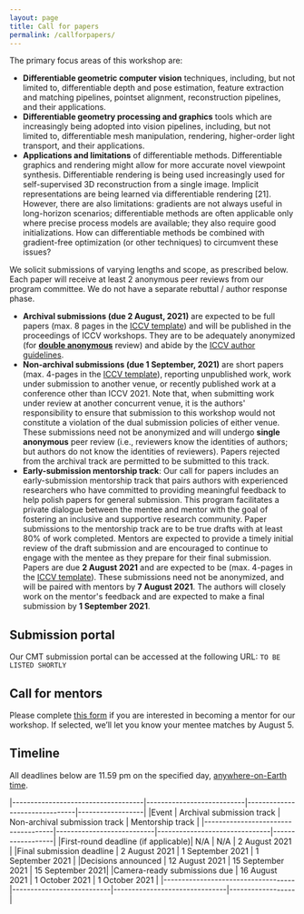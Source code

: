 ```yaml
---
layout: page
title: Call for papers
permalink: /callforpapers/
---
```


The primary focus areas of this workshop are:

* **Differentiable geometric computer vision** techniques, including, but not limited to, differentiable depth and pose estimation, feature extraction and matching pipelines, pointset alignment, reconstruction pipelines, and their applications.
* **Differentiable geometry processing and graphics** tools which are increasingly being adopted into vision pipelines, including, but not limited to, differentiable mesh manipulation, rendering, higher-order light transport, and their applications.
* **Applications and limitations** of differentiable methods. Differentiable graphics and rendering might allow for more accurate novel viewpoint synthesis. Differentiable rendering is being used increasingly used for self-supervised 3D reconstruction from a single image. Implicit representations are being learned via differentiable rendering [21]. However, there are also limitations: gradients are not always useful in long-horizon scenarios; differentiable methods are often applicable only where precise process models are available; they also require good initializations. How can differentiable methods be combined with gradient-free optimization (or other techniques) to circumvent these issues?

We solicit submissions of varying lengths and scope, as prescribed below. Each paper will receive at least 2 anonymous peer reviews from our program committee. We do not have a separate rebuttal / author response phase.

* **Archival submissions (due 2 August, 2021)** are expected to be full papers (max. 8 pages in the [ICCV template](http://iccv2021.thecvf.com/sites/default/files/2020-09/iccv2021AuthorKit.zip)) and will be published in the proceedings of ICCV workshops. They are to be adequately anonymized (for [**double anonymous**](https://publishingsupport.iopscience.iop.org/double-anonymous-faqs/#:~:text=Double%2Danonymous%20peer%20review%20is,when%20carrying%20out%20peer%20review.) review) and abide by the [ICCV author guidelines](http://iccv2021.thecvf.com/node/4#policies).
* **Non-archival submissions (due 1 September, 2021)** are short papers (max. 4-pages in the [ICCV template](http://iccv2021.thecvf.com/sites/default/files/2020-09/iccv2021AuthorKit.zip)), reporting unpublished work, work under submission to another venue, or recently published work at a conference other than ICCV 2021. Note that, when submitting work under review at another concurrent venue, it is the authors' responsibility to ensure that submission to this workshop would not constitute a violation of the dual submission policies of either venue. These submissions need not be anonymized and will undergo **single anonymous** peer review (i.e., reviewers know the identities of authors; but authors do not know the identities of reviewers). Papers rejected from the archival track are permitted to be submitted to this track.
* **Early-submission mentorship track**: Our call for papers includes an early-submission mentorship track that pairs authors with experienced researchers who have committed to providing meaningful feedback to help polish papers for general submission. This program facilitates a private dialogue between the mentee and mentor with the goal of fostering an inclusive and supportive research community. Paper submissions to the mentorship track are to be true drafts with at least 80% of work completed. Mentors are expected to provide a timely initial review of the draft submission and are encouraged to continue to engage with the mentee as they prepare for their final submission. Papers are due **2 August 2021** and are expected to be (max. 4-pages in the [ICCV template](http://iccv2021.thecvf.com/sites/default/files/2020-09/iccv2021AuthorKit.zip)). These submissions need not be anonymized, and will be paired with mentors by **7 August 2021**. The authors will closely work on the mentor's feedback and are expected to make a final submission by **1 September 2021**.


## Submission portal

Our CMT submission portal can be accessed at the following URL: `TO BE LISTED SHORTLY`


## Call for mentors

Please complete [this form](https://forms.gle/PqHj7mDfsETPfZrJ8) if you are interested in becoming a mentor for our workshop. If selected, we’ll let you know your mentee matches by August 5.

## Timeline

All deadlines below are 11.59 pm on the specified day, [anywhere-on-Earth time](https://www.timeanddate.com/time/zones/aoe).

|------------------------------------|---------------------------|-------------------------------|------------------|
|Event                               | Archival submission track | Non-archival submission track | Mentorship track |
|------------------------------------|---------------------------|-------------------------------|------------------|
|First-round deadline (if applicable)| N/A                       | N/A                           | 2 August 2021    |
|Final submission deadline           | 2 August 2021             | 1 September 2021              | 1 September 2021 |
|Decisions announced                 | 12 August 2021            | 15 September 2021             | 15 September 2021|
|Camera-ready submissions due        | 16 August 2021            | 1 October 2021                | 1 October 2021   |
|------------------------------------|---------------------------|-------------------------------|------------------|
